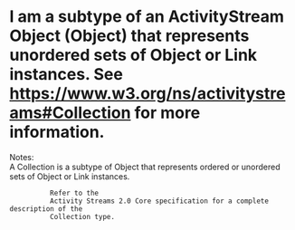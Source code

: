 I am a subtype of an ActivityStream Object (Object) that represents unordered sets of Object or Link instances. See https://www.w3.org/ns/activitystreams#Collection for more information.
==========
 Notes:  
              A Collection is a subtype of
              Object that represents ordered or unordered sets of Object or Link instances.
             
              Refer to the
              Activity Streams 2.0 Core specification for a complete description of the
              Collection type.
              
